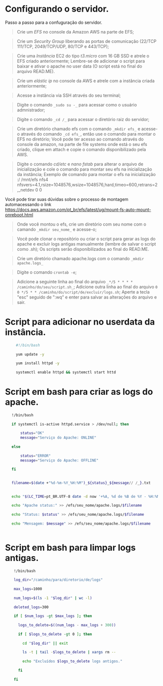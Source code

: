 # Configurando o servidor.
Passo a passo para a confuguração do servidor.
> Crie um _EFS_ no console da Amazon AWS na parte de EFS;

> Crie um _Security Group_ liberando as portas de comunicação (22/TCP 111/TCP, 2049/TCP/UDP, 80/TCP e 443/TCP);

> Crie uma _Instância_ EC2 do tipo _t3.micro_ com 16 GB SSD e atrele o EFS criado anteriormente;
Lembre-se de adicionar o script para baixar e ativar o apache no user data (O script está no final do arquivo READ.ME).

> Crie um _elástic ip_ no console da AWS e atrele com a instância criada anteriormente;

> Acesse a instância via SSH através do seu terminal;

> Digite o comando ```_sudo su -_``` para acessar como o usuário admnistrador;

> Digite o comando ```_cd /_``` para acessar o diretório raiz do servidor;

> Crie um diretório chamado efs com o comando ```_mkdir efs_``` e acesse-o através do comando ```_cd efs_```, então use o comando para montar o EFS no diretório;
Você pode ter acesso ao comando através do console da amazon, na parte de file systems onde está o seu efs criado, clique em attach e copie o comando disponibilizado pela AWS.

> Digite o comando _cd/etc_ e _nano fstab_ para alterar o arquivo de inicialização e cole o comando para montar seu efs na inicialização da instância;
Exemplo de comando para montar o efs na inicialização <IP do DNS do EFS>:/ /mnt/efs nfs4     nfsvers=4.1,rsize=1048576,wsize=1048576,hard,timeo=600,retrans=2,_netdev 0 0

Você pode tirar suas dúvidas sobre o processo de montagem automacessando o link https://docs.aws.amazon.com/pt_br/efs/latest/ug/mount-fs-auto-mount-onreboot.html

> Onde você montou o efs, crie um diretório com seu nome com o camando ```_mkdir seu_nome_``` e acesse-o;

> Você pode clonar o repositório ou criar o script para gerar as logs do apache e excluir logs antigas manualmente (lembre de salvar o script como .sh);
Os scripts serão disponibilizados ao final do READ.ME.

> Crie um diretório chamado apache.logs com o comando ```_mkdir apache.logs_```

> Digite o comando ```crontab -e```;

> Adicione a seguinte linha ao final do arquivo ```_*/5 * * * * /caminho/do/seu/script.sh_```;
> Adicione outra linha ao final do arquivo ```0 0 */5 * * /caminho/do/script/de/excluir/logs.sh```;
> Aperte a tecla "esc" seguido de ":wq" e enter para salvar as alterações do arquivo e sair.


# Script para adicionar no userdata da instância.
```bash
     #!/bin/bash
    
     yum update -y
    
     yum install httpd -y
    
     systemctl enable httpd && systemctl start httd
```  

# Script em bash para criar as logs do apache.
```bash
   !/bin/bash
   
   if systemctl is-active httpd.service > /dev/null; then
   
       status="OK"
       message="Serviço do Apache: ONLINE"
  
   else
    
       status="ERROR"
       message="Serviço do Apache: OFFLINE"
       
   fi
  
   
   filename=$(date +"%d-%m-%Y_%H:%M")_${status}_${message// /_}.txt
  
   
   echo "$(LC_TIME=pt_BR.UTF-8 date -d now '+%A, %d de %B de %Y - %H:%M:%S')" >> /efs/seu_nome/apache.logs/$filename
   
   echo "Apache status:" >> /efs/seu_nome/apache.logs/$filename
   
   echo "Status: $status" >> /efs/seu_nome/apache.logs/$filename
   
   echo "Mensagem: $message" >> /efs/seu_nome/apache.logs/$filename
   
 ``` 

# Script em bash para limpar logs antigas.
```bash
    !/bin/bash
   
    log_dir="/caminho/para/diretorio/de/logs"
    
    max_logs=1000
   
    num_logs=$(ls -1 "$log_dir" | wc -l)
    
    deleted_logs=300
    
    if [ $num_logs -gt $max_logs ]; then
   
      logs_to_delete=$((num_logs - max_logs + 300))
      
      if [ $logs_to_delete -gt 0 ]; then
      
        cd "$log_dir" || exit
        
        ls -t | tail -$logs_to_delete | xargs rm --
        
        echo "Excluídos $logs_to_delete logs antigos."
        
      fi
      
    fi
```
